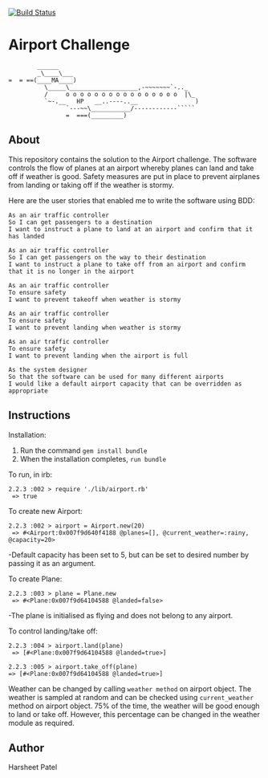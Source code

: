 [![Build Status](https://travis-ci.org/hkp108/airport_challenge.svg?branch=master)](https://travis-ci.org/hkp108/airport_challenge)

Airport Challenge
=================

```
        ______
        _\____\___
=  = ==(____MA____)
          \_____\___________________,-~~~~~~~`-.._
          /     o o o o o o o o o o o o o o o o  |\_
          `~-.__   HP   __..----..__                )
                `---~~\___________/------------`````
                =  ===(_________)

```

About
---------

This repository contains the solution to the Airport challenge. 
The software controls the flow of planes at an airport whereby planes can land and take off if weather is good. Safety measures are put in place to prevent airplanes from landing or taking off if the weather is stormy.

Here are the user stories that enabled me to write the software using BDD:

```
As an air traffic controller 
So I can get passengers to a destination 
I want to instruct a plane to land at an airport and confirm that it has landed 

As an air traffic controller 
So I can get passengers on the way to their destination 
I want to instruct a plane to take off from an airport and confirm that it is no longer in the airport

As an air traffic controller 
To ensure safety 
I want to prevent takeoff when weather is stormy 

As an air traffic controller 
To ensure safety 
I want to prevent landing when weather is stormy 

As an air traffic controller 
To ensure safety 
I want to prevent landing when the airport is full 

As the system designer
So that the software can be used for many different airports
I would like a default airport capacity that can be overridden as appropriate
```

Instructions
---------

Installation:

1. Run the command `gem install bundle`
2. When the installation completes, `run bundle`

To run, in irb:

```
2.2.3 :002 > require './lib/airport.rb'
 => true
```


To create new Airport:

```
2.2.3 :002 > airport = Airport.new(20)
 => #<Airport:0x007f9d640f4188 @planes=[], @current_weather=:rainy, @capacity=20>
```

-Default capacity has been set to 5, but can be set to desired number by passing it as an argument.

To create Plane:

```
2.2.3 :003 > plane = Plane.new
 => #<Plane:0x007f9d64104588 @landed=false>
 ```

-The plane is initialised as flying and does not belong to any airport.

To control landing/take off:

```
2.2.3 :004 > airport.land(plane)
 => [#<Plane:0x007f9d64104588 @landed=true>] 
```
```
2.2.3 :005 > airport.take_off(plane)
=> [#<Plane:0x007f9d64104588 @landed=true>] 
```

Weather can be changed by calling `weather method` on airport object. The weather is sampled at random and can be checked using `current_weather` method on airport object. 75% of the time, the weather will be good enough to land or take off. However, this percentage can be changed in the weather module as required.


Author
---------

Harsheet Patel






